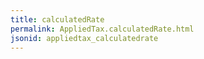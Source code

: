 ```yaml
---
title: calculatedRate
permalink: AppliedTax.calculatedRate.html
jsonid: appliedtax_calculatedrate
---
```

